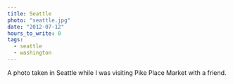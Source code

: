 ```yaml
---
title: Seattle
photo: "seattle.jpg"
date: "2012-07-12"
hours_to_write: 0
tags:
  - seattle
  - washington
---
```


A photo taken in Seattle while I was visiting Pike Place Market with a friend.
